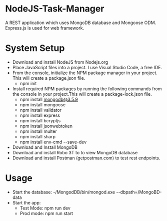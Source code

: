 # NodeJS-Task-Manager
A REST application which uses MongoDB database and Mongoose ODM. Express.js is used for web framework. 

# System Setup
-  Download and install NodeJS from Nodejs.org
-  Place JavaScript files into a project. I use Visual Studio Code, a free IDE. 
-  From the console, initialize the NPM package manager in your project. This will create a package.json file.
    - npm init
- Install required NPM packages by running the following commands from the console in your project.This will create a package-lock.json file.
  - npm install mongodb@3.5.9
  - npm install mongoose
  - npm install validator
  - npm install express
  - npm install bcryptjs
  - npm install jsonwebtoken
  - npm install multer
  - npm install sharp
  - npm install env-cmd --save-dev
- Download and Install MongoDB
- Download and install Robo 3T to to view MongoDB database
- Download and install Postman (getpostman.com) to test rest endpoints.
# Usage
- Start the database:
  -<path>/MongodDB/bin/mongod.exe --dbpath=<path>/MongoBD-data
- Start the app:
  - Test Mode: npm run dev
  - Prod mode: npm run start



